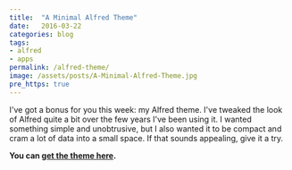 ```yaml
---
title:  "A Minimal Alfred Theme"
date:   2016-03-22
categories: blog
tags:
- alfred
- apps
permalink: /alfred-theme/
image: /assets/posts/A-Minimal-Alfred-Theme.jpg
pre_https: true
---
```

I've got a bonus for you this week: my Alfred theme. I've tweaked the look of Alfred quite a bit over the few years I've been using it. I wanted something simple and unobtrusive, but I also wanted it to be compact and cram a lot of data into a small space. If that sounds appealing, give it a try.
<!--more-->

__You can [get the theme here](/assets/files/mnml.alfredappearance).__